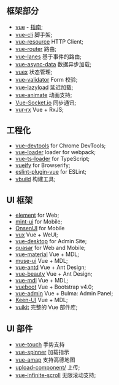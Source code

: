 ## 框架部分

- [vue](https://github.com/vuejs/vue) - [指南](http://vuejs.org/guide/);
- [vue-cli](https://github.com/vuejs/vue-cli) 脚手架;
- [vue-resource](https://github.com/pagekit/vue-resource) HTTP Client;
- [vue-router](https://github.com/vuejs/vue-router) 路由;
- [vue-lanes](https://github.com/bpierre/vue-lanes) 基于事件的路由;
- [vue-async-data](https://github.com/vuejs/vue-async-data) 数据异步加载;
- [vuex](https://github.com/vuejs/vuex) 状态管理;
- [vue-validator](https://github.com/vuejs/vue-validator) Form 校验;
- [vue-lazyload](https://github.com/hilongjw/vue-lazyload) 延迟加载;
- [vue-animate](https://github.com/haydenbbickerton/vue-animate) 动画支持;
- [Vue-Socket.io](https://github.com/MetinSeylan/Vue-Socket.io) 同步通讯;
- [vur-rx](https://github.com/vuejs/vue-rx) Vue + RxJS;



## 工程化

- [vue-devtools](https://github.com/vuejs/vue-devtools) for Chrome DevTools;
- [vue-loader](https://github.com/vuejs/vue-loader) loader for webpack;
- [vue-ts-loader](https://github.com/HerringtonDarkholme/vue-ts-loader) for TypeScript;
- [vueify](https://github.com/vuejs/vueify) for Browserify;
- [eslint-plugin-vue](https://github.com/Twiknight/eslint-plugin-vue) for ESLint;
- [vbuild](https://github.com/egoist/vbuild) 构建工具;



## UI 框架

- [element](https://github.com/ElemeFE/element) for Web;
- [mint-ui](https://github.com/ElemeFE/mint-ui) for Mobile;
- [OnsenUI](https://github.com/OnsenUI/OnsenUI) for Mobile
- [vux](https://github.com/airyland/vux) Vue + WeUI;
- [vue-desktop](https://github.com/ElemeFE/vue-desktop) for Admin Site;
- [quasar](https://github.com/quasarframework/quasar) for Web and Mobile;
- [vue-material](https://github.com/marcosmoura/vue-material) Vue + MDL;
- [muse-ui](https://github.com/museui/muse-ui)  Vue + MDL;
- [vue-antd](https://github.com/okoala/vue-antd) Vue + Ant Design;
- [vue-beauty](https://github.com/FE-Driver/vue-beauty) Vue + Ant Design;
- [vue-mdl](https://github.com/posva/vue-mdl) Vue + MDL;
- [vueboot](https://github.com/Morgul/vueboot) Vue + Bootstrap v4.0;
- [vue-admin](https://github.com/vue-bulma/vue-admin) Vue + Bulma: Admin Panel;
- [Keen-UI](https://github.com/JosephusPaye/Keen-UI) Vue + MDL;
- [vuikit](https://github.com/vuikit/vuikit) 完整的 Vue 部件库;



## UI 部件

- [vue-touch](https://github.com/vuejs/vue-touch) 手势支持
- [vue-spinner](https://github.com/greyby/vue-spinner) 加载指示
- [vue-amap](https://github.com/ElemeFE/vue-amap) 支持高德地图
- [upload-component/](https://github.com/lian-yue/vue-upload-component/) 上传;
- [vue-infinite-scroll](https://github.com/ElemeFE/vue-infinite-scroll) 无限滚动支持;
